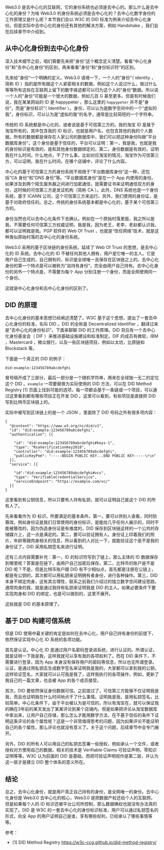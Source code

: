 Web3.0 是去中心化的互联网，它的身份系统也必须是去中心的。那么什么是去中心化的身份？为啥 Web3.0 的身份系统必须是去中心化的？去中心化数字身份的工作原理又是什么呢？本节我们会以 W3C 的 DID 标准为例来介绍去中心化身份。但是实际中去中心化的身份还有其他的解决方案，例如 Handshake ，我们会在后续章节中介绍到。

## 从中心化身份到去中心化身份

深入技术细节之前，咱们需要先来把”身份“这个概念定义清楚。看看“中心化身份”和”去中心化身份“的区别，再来看看”身份“和“身份标识符”的区别。

先来给”身份“一个明确的定义。Web3.0 语境一下，一个人的”身份“（ identity ，简称 ID ）指的是所有跟这个人紧密相关的数据，例如这个人说过什么，做过什么等等所有这些在互联网上留下的数字痕迹都可以归为这个人的”身份“数据。所以说一个人的”身份“可能是一个很大的数据，例如几百 G 甚至更多。但是有时候我们说，我在某某网站的 ID 是 happypeter 。那么这里的 `happypeter` 并不是”身份“，而是”身份标识“（ Identifier ）。身份，可以认为是数字空间中的一个“虚拟的我”，身份标识，可以认为是”虚拟的我“的名字，通常是比较简短的一个字符串。

传统的 ID 系统都是中心化的，或者说是基于可信第三方的。我的淘宝 ID 是属于淘宝所有的，其中包含我的 ID 标识，也就是用户名，也包含其他的我的个人数据。所有的数据都是保存在人家公司的数据库中，我们可以把这种身份叫做”平台数据库身份“。这个身份是基于信任的，平台可以证明：第一，我是我，也就是我的身份标识是有效的，是和其他身份数据绑定的，第二，身份数据是有效的，证明我在什么时间，什么地点，干了什么事，比如对应淘宝的情况，淘宝作为可信第三方，可以证明，我在什么时间，在哪个店铺中，评论了什么内容。

中心化的基于可信第三方的身份系统不局限于”平台数据库身份“这一种，还包括”CA 身份“和"DNS 身份”等。“平台数据库身份”是在一个 App 内使用的身份。如果涉及到两个陌生服务器之间进行加密通信，就需要证书来证明通信双方的身份，这时候的可信第三方是发证机构（简称 CA ）。此外，DNS 系统也是一个身份系统，基于 ICANN 公司，这个可信第三方来运行。另外，我们使用的身份证，是基于对政府信任的。总之，传统的身份系统基本都是中心化的，基于某个可信第三方的。

身份当然也可以去中心化条件下去确认。例如在一个原始村落里面，我之所以是我，不需要任何可信第三方权威证明，我是我，因为老王，老李，老赵都认识我，都可以证明我是我。PGP 软件的 Web Of Trust ，也就是“信任网络”技术，就是这种类似原始村落的去中心化的身份系统。

Web3.0 采用的基于区块链的身份系统，延续了 Web Of Trust 的思想，是去中心化的 ID 系统。去中心化的 ID 不被任何其他人拥有，用户是它唯一的主人。它是用户自己生成的，自己拥有的，标识是全球唯一且保存在区块链之上的。去中心化身份的第一个特点是可以被称为”自持有身份“，完全由用户自己持有。去中心化身份的另外一个特点是，不需要为每个 App 分别注册一个身份，而是全网使用同一个身份。

这就是中心化身份和去中心化身份的区别了。

## DID 的原理

去中心化身份的基本思想已经阐述清楚了。W3C 基于这个思想，提出了一套去中心化身份的标准，名叫 DID 。DID 的全称是 Decentralized Identifier ，翻译过来是”去中心化的身份标识“。下面来聊聊 DID 的工作原理。DID 背后有一个去中心化身份基金会（ DIF ）来推进基础设施建设和标准制定。DIF 的成员有微软，IBM ，Mastercard ，微众银行，以及一些区块链项目，例如以太坊，比原链和 Blockstack 等。

下面是一个真正的 DID 的例子：

```
did:example:123456789abcdefghi
```

冒号隔开成了三部分，最后一部分是一个随机字符串，用来在全球独一无二的定位这个 DID 。`example` 一项要替换为实际使用的 DID 方法，可以在 DID Method Registry [1] 页面上找到可能的选项，每一项都会基于一条链或一个项目，可以通过这里看到都有哪些项目正在开发 DID 。这里可以看到，有些项目是直接把 DID 写到比特币区块链上的。

实际中被写到区块链上的是一个 JSON ，里面除了 DID 号码之外有很多项内容：

```
{
  "@context": "https://www.w3.org/ns/did/v1",
  "id": "did:example:123456789abcdefghi",
  "authentication": [{
    
    "id": "did:example:123456789abcdefghi#keys-1",
    "type": "RsaVerificationKey2018",
    "controller": "did:example:123456789abcdefghi",
    "publicKeyPem": "-----BEGIN PUBLIC KEY...END PUBLIC KEY-----\r\n"
  }],
  "service": [{
    
    "id":"did:example:123456789abcdefghi#vcs",
    "type": "VerifiableCredentialService",
    "serviceEndpoint": "https://example.com/vc/"
  }]
}
```

这里看到有公钥信息，所以只要有人持有私钥，就可以证明自己是这个 DID 的所有人了。

先来看看作为 ID 标识，所要满足的基本条件。第一，要可以供别人查看，同时防篡改。例如身份证是我们日常使用的身份标识，是能给几乎任何人展示的，同时不能被篡改的，因为伪造身份证是有难度的，DID 保存到区块链这样的一个公共的存储媒介上，这一点是满足的。第二，要可以验证拥有人。身份证上印着我们的照片，年龄等跟肉身相关的信息，所以看到的人对比一下，就能验证这个是不是我的身份证了。DID 采用私钥签名来进行证明。

还有三点内容需要补充：第一，ID 的标识符写到了链上，那么主体的 ID 数据保存到哪里呢？答案是在链下，由用户自己加密后保存。第二，比特币的账户是不是 DID 呢？不是，但是比特币账户跟 DID 有不少相似点，首先都是注册在公链上，都是有公钥的，其次都可以用私钥来证明拥有者身份，进行各种操作。第三，DID 本身不绑定肉身，这有其合理性，联系之前我们介绍过的独立数字空间建设思路。通常肉身的我，就是通过我持有私钥来证明我是 DID 的主人。如果必要条件下要实现肉身和 DID 的绑定，也是可以做到的，这里不展开。

这些就是 DID 的基本原理了。

## 基于 DID 构建可信系统

但是 DID 使用中最关键的肯定是如何在去中心化，用户自己持有身份的前提下，依然保证实现中心化 ID 系统的各项功能。

首先是认证。中心化 ID 是通过用户名密码登录进系统，进行认证的。所谓认证，就是证明一下我是我，这样我就可以享有我的各项权利了。而在 DID 条件下，不需要进行登录，因为 App 本身没有保存用户的密码等信息，所以也无所谓登录。认证，是通过用私钥去生成数字签名来证明我是我的，大家都可以拿到我的公钥，这样验证签名，大家就可以认可我是我了，这样我执行的各项操作，例如，更新了我自己的一篇文章，也会被 App 的各个成员接受。

其次，DID 要依然保证身份数据可信。之前提过了，可信第三方能够不仅证明我是我，而且也证明我在什么时间地点干了什么事情。证明我是我，是用私钥签名，比较简单。中心化条件下，由于平台被认为是可信的，所以有淘宝在，就可以保证我的确在3年前的某天发出了某某评论到某个店铺内。但是如果把评论从淘宝数据库中拿出来，让用户自己存储，那么怎么才能用数学方法，在不基于信任的条件下证明这条评论的各个属性呢？这是一个非常值得思考的问题，因为如果评论不能证明自己的各个属性，那么评论也就没有意义了。关于这个问题，后续章节中会专门展开。

另外，DID 的所有人可以用自己的私钥去签署一些授权，例如承认一个文件，或者授权对方使用自己的数据，相关的技术是 Verifiable Claims 可验证声明，零知识证明等等。W3C 认为前面的 DID 是基础，而把可验证声明视作是第二层，并认为这一层才是建立 DID 整个体系的意义所在。

## 结论

总之，去中心化身份，就是用户真正自己持有的身份，是全网唯一的身份。去中心化身份是 Web3.0 去中心化的核心，Web3.0 是把数据产权还给个人的互联网，但是如果每个人的 ID 标识还被平台公司所控制，那么数据确权也就没有办法真的实现了。DID 是 W3C 的一套去中心化的身份标识标准，用户可以通过私钥签名的形式，向全 App 的用户证明自己是谁，享有哪些权利，已经承认了哪些事情等等。

参考：

- [1] DID Method Registry https://w3c-ccg.github.io/did-method-registry/

